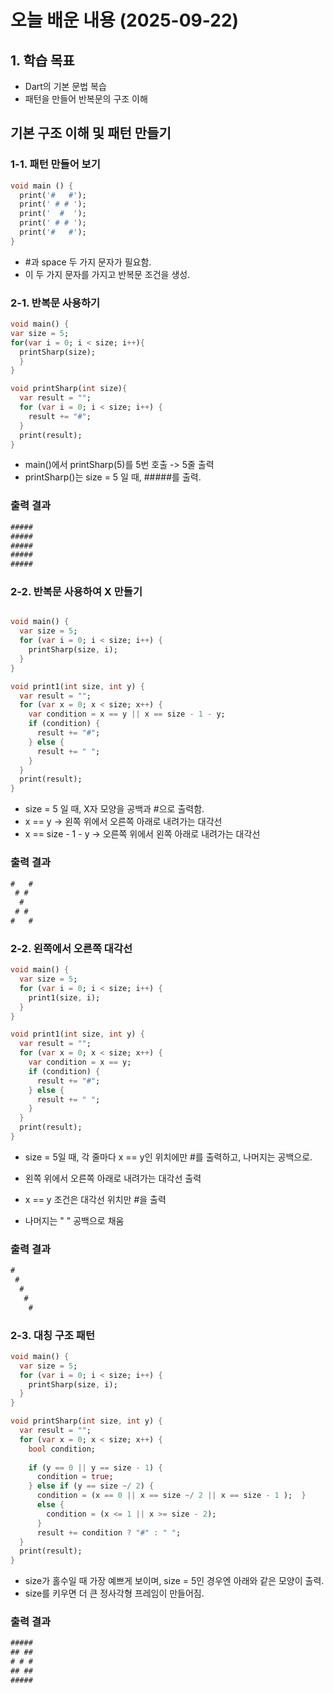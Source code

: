 # 오늘 배운 내용 (2025-09-22)

## 1. 학습 목표
- Dart의 기본 문법 복습
- 패턴을 만들어 반복문의 구조 이해


## 기본 구조 이해 및 패턴 만들기

### 1-1. 패턴 만들어 보기

```dart
void main () {
  print('#   #');
  print(' # # ');
  print('  #  ');
  print(' # # ');
  print('#   #');
}
```
- #과 space 두 가지 문자가 필요함.
- 이 두 가지 문자를 가지고 반복문 조건을 생성.

### 2-1. 반복문 사용하기

```dart
void main() {
var size = 5;
for(var i = 0; i < size; i++){
  printSharp(size);
  }
}

void printSharp(int size){
  var result = "";
  for (var i = 0; i < size; i++) {
    result += "#";
  }
  print(result);
}
```
- main()에서 printSharp(5)를 5번 호출 -> 5줄 출력
- printSharp()는 size = 5 일 때, #####를 출력.

### 출력 결과

```dart
#####
#####
#####
#####
#####
```
### 2-2. 반복문 사용하여 X 만들기

```dart

void main() {
  var size = 5;
  for (var i = 0; i < size; i++) {
    printSharp(size, i);
  }
}

void print1(int size, int y) {
  var result = "";
  for (var x = 0; x < size; x++) {
    var condition = x == y || x == size - 1 - y;
    if (condition) {
      result += "#";
    } else {
      result += " ";
    }
  }
  print(result);
}

```
- size = 5 일 때, X자 모양을 공백과 #으로 출력함.
- x == y -> 왼쪽 위에서 오른쪽 아래로 내려가는 대각선
- x == size - 1 - y -> 오른쪽 위에서 왼쪽 아래로 내려가는 대각선

### 출력 결과

```dart
#   #
 # # 
  #  
 # # 
#   #
```
### 2-2. 왼쪽에서 오른쪽 대각선 

```dart
void main() {
  var size = 5;
  for (var i = 0; i < size; i++) {
    print1(size, i);
  }
}

void print1(int size, int y) {
  var result = "";
  for (var x = 0; x < size; x++) {
    var condition = x == y;
    if (condition) {
      result += "#";
    } else {
      result += " ";
    }
  }
  print(result);
}
```
- size = 5일 때, 각 줄마다 x == y인 위치에만 #를 출력하고, 나머지는 공백으로.
- 왼쪽 위에서 오른쪽 아래로 내려가는 대각선 출력

- x == y 조건은 대각선 위치만 #을 출력
- 나머지는 " " 공백으로 채움

### 출력 결과

```dart
#    
 #   
  #  
   # 
    #
```

### 2-3. 대칭 구조 패턴

```dart
void main() {
  var size = 5;
  for (var i = 0; i < size; i++) {
    printSharp(size, i);
  }
}

void printSharp(int size, int y) {
  var result = "";
  for (var x = 0; x < size; x++) {
    bool condition;
    
    if (y == 0 || y == size - 1) {
      condition = true;
    } else if (y == size ~/ 2) {
      condition = (x == 0 || x == size ~/ 2 || x == size - 1 );  } 
      else {
        condition = (x <= 1 || x >= size - 2);
      }
      result += condition ? "#" : " ";
  }
  print(result);
}
```
- size가 홀수일 때 가장 예쁘게 보이며, size = 5인 경우엔 아래와 같은 모양이 출력.
- size를 키우면 더 큰 정사각형 프레임이 만들어짐.

### 출력 결과

```dart
#####
## ##
# # #
## ##
#####
```